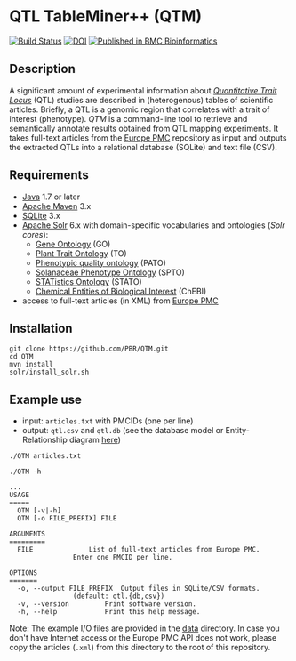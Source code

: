 # QTL TableMiner++ (QTM)

[![Build Status](https://travis-ci.org/candYgene/QTM.svg?branch=master)](https://travis-ci.org/candYgene/QTM) [![DOI](https://zenodo.org/badge/85691450.svg)](https://zenodo.org/badge/latestdoi/85691450)
[![Published in BMC Bioinformatics](https://img.shields.io/badge/published%20in-BMC%20Bioinformatics-blue.svg)](https://doi.org/10.1186/s12859-018-2165-7)

## Description
A significant amount of experimental information about [_Quantitative Trait Locus_](https://en.wikipedia.org/wiki/Quantitative_trait_locus) (QTL) studies are described in (heterogenous) tables of scientific articles. Briefly, a QTL is a genomic region that correlates with a trait of interest (phenotype). _QTM_ is a command-line tool to retrieve and semantically annotate results obtained from QTL mapping experiments. It takes full-text articles from the [Europe PMC](https://europepmc.org/) repository as input and outputs the extracted QTLs into a relational database (SQLite) and text file (CSV).

## Requirements

* [Java](http://www.oracle.com/technetwork/java/javase/downloads/index.html) 1.7 or later
* [Apache Maven](https://maven.apache.org/) 3.x
* [SQLite](https://sqlite.org/) 3.x
* [Apache Solr](https://lucene.apache.org/solr/) 6.x with domain-specific vocabularies and ontologies (_Solr cores_):
  * [Gene Ontology](http://www.ontobee.org/ontology/GO) (GO)
  * [Plant Trait Ontology](http://www.ontobee.org/ontology/TO) (TO)
  * [Phenotypic quality ontology](http://www.ontobee.org/ontology/PATO) (PATO)
  * [Solanaceae Phenotype Ontology](http://purl.bioontology.org/ontology/SPTO) (SPTO)
  * [STATistics Ontology](http://www.ontobee.org/ontology/STATO) (STATO)
  * [Chemical Entities of Biological Interest](https://www.ebi.ac.uk/chebi/) (ChEBI)
* access to full-text articles (in XML) from [Europe PMC](https://europepmc.org/)

## Installation

```
git clone https://github.com/PBR/QTM.git
cd QTM
mvn install
solr/install_solr.sh
```

## Example use

- input: `articles.txt` with PMCIDs (one per line)
- output: `qtl.csv` and `qtl.db` (see the database model or Entity-Relationship diagram [here](doc/ER_diagram.png))

`./QTM articles.txt`

`./QTM -h`

```
...
USAGE
=====
  QTM [-v|-h]
  QTM [-o FILE_PREFIX] FILE

ARGUMENTS
=========
  FILE				List of full-text articles from Europe PMC.
				Enter one PMCID per line.

OPTIONS
=======
  -o, --output FILE_PREFIX	Output files in SQLite/CSV formats.
				(default: qtl.{db,csv})
  -v, --version			Print software version.
  -h, --help			Print this help message.
```

Note: The example I/O files are provided in the [data](https://github.com/PBR/QTM/tree/master/data) directory. In case you don't have Internet access or the Europe PMC API does not work, please copy the articles (`.xml`) from this directory to the root of this repository.
